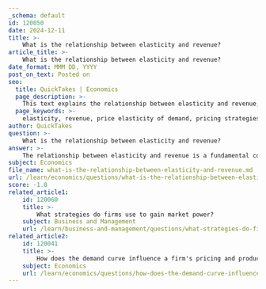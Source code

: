 ```yaml
---
_schema: default
id: 120050
date: 2024-12-11
title: >-
    What is the relationship between elasticity and revenue?
article_title: >-
    What is the relationship between elasticity and revenue?
date_format: MMM DD, YYYY
post_on_text: Posted on
seo:
  title: QuickTakes | Economics
  page_description: >-
    This text explains the relationship between elasticity and revenue, outlining how the price elasticity of demand affects total revenue and pricing strategies in economics.
  page_keywords: >-
    elasticity, revenue, price elasticity of demand, pricing strategies, total revenue, elastic demand, inelastic demand, unitary elastic demand, perfectly inelastic demand, market dynamics
author: QuickTakes
question: >-
    What is the relationship between elasticity and revenue?
answer: >-
    The relationship between elasticity and revenue is a fundamental concept in economics that significantly influences pricing strategies and market dynamics. Elasticity, specifically price elasticity of demand, measures how responsive the quantity demanded of a good is to changes in its price. This responsiveness directly impacts a firm's total revenue, which is calculated as the product of the price per unit and the quantity sold.\n\n1. **Price Elastic Demand**: When demand is elastic (elasticity greater than 1), a decrease in price leads to a proportionally larger increase in quantity demanded, resulting in an increase in total revenue. Conversely, if the price is increased, the quantity demanded will drop significantly, leading to a decrease in total revenue. For example, if a firm sells 100 shirts at $10 each, its total revenue is $1,000. If the price is reduced to $8 and the quantity sold increases to 150 shirts, the new total revenue would be $1,200.\n\n2. **Price Inelastic Demand**: When demand is inelastic (elasticity less than 1), an increase in price results in a smaller decrease in quantity demanded, which can lead to an increase in total revenue. Conversely, a decrease in price will lead to a proportionally smaller increase in quantity demanded, thus reducing total revenue. For instance, if a firm raises the price of a product from $10 to $12 and the quantity sold only drops from 100 to 90, the total revenue would increase from $1,000 to $1,080.\n\n3. **Unitary Elastic Demand**: If demand is unitary elastic (elasticity equal to 1), changes in price do not affect total revenue. In this case, the percentage change in quantity demanded is equal to the percentage change in price, keeping total revenue constant.\n\n4. **Perfectly Inelastic Demand**: In cases of perfectly inelastic demand, where the quantity demanded does not change regardless of price changes, total revenue remains constant at any price level.\n\nUnderstanding these relationships allows firms to make informed pricing decisions. For example, if a firm identifies that its product has elastic demand, it may choose to lower prices to increase total revenue. Conversely, if demand is inelastic, the firm might increase prices to maximize revenue.\n\nIn summary, the relationship between elasticity and revenue is crucial for firms to optimize their pricing strategies and maximize total revenue based on the elasticity of demand for their products.
subject: Economics
file_name: what-is-the-relationship-between-elasticity-and-revenue.md
url: /learn/economics/questions/what-is-the-relationship-between-elasticity-and-revenue
score: -1.0
related_article1:
    id: 120060
    title: >-
        What strategies do firms use to gain market power?
    subject: Business and Management
    url: /learn/business-and-management/questions/what-strategies-do-firms-use-to-gain-market-power
related_article2:
    id: 120041
    title: >-
        How does the demand curve influence a firm's pricing and production choices?
    subject: Economics
    url: /learn/economics/questions/how-does-the-demand-curve-influence-a-firms-pricing-and-production-choices
---
```


&nbsp;
